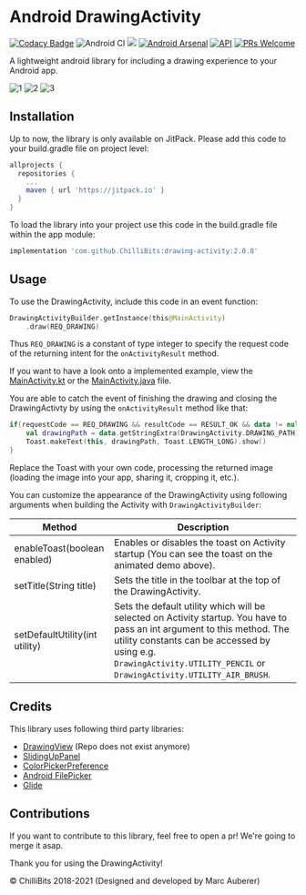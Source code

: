 # Android DrawingActivity
[![Codacy Badge](https://api.codacy.com/project/badge/Grade/88a25db5ab6c4c44b440814778de4236)](https://app.codacy.com/gh/ChilliBits/drawing-activity?utm_source=github.com&utm_medium=referral&utm_content=ChilliBits/drawing-activity&utm_campaign=Badge_Grade_Dashboard)
![Android CI](https://github.com/ChilliBits/drawing-activity/workflows/Android%20CI/badge.svg)
[![](https://jitpack.io/v/ChilliBits/drawing-activity.svg)](https://jitpack.io/#ChilliBits/drawing-activity)
[![Android Arsenal](https://img.shields.io/badge/Android%20Arsenal-DrawingActivity-blue.svg?style=flat)](https://android-arsenal.com/details/1/7098)
[![API](https://img.shields.io/badge/API-19%2B-red.svg?style=flat)](https://android-arsenal.com/api?level=19)
[![PRs Welcome](https://img.shields.io/badge/PRs-welcome-brightgreen.svg?style=flat-square)](http://makeapullrequest.com)

A lightweight android library for including a drawing experience to your Android app.

![1](https://chillibits.com/github-media/DrawingActivity/1_small.png)
![2](https://chillibits.com/github-media/DrawingActivity/2_small.png)
![3](https://chillibits.com/github-media/DrawingActivity/3_small.png)

## Installation
Up to now, the library is only available on JitPack. Please add this code to your build.gradle file on project level:
```gradle
allprojects {
  repositories {
    ...
    maven { url 'https://jitpack.io' }
  }
}
```
To load the library into your project use this code in the build.gradle file within the app module:
```gradle
implementation 'com.github.ChilliBits:drawing-activity:2.0.8'
```

## Usage
To use the DrawingActivity, include this code in an event function:
```kotlin
DrawingActivityBuilder.getInstance(this@MainActivity)
	.draw(REQ_DRAWING)
```
Thus `REQ_DRAWING` is a constant of type integer to specify the request code of the returning intent for the `onActivityResult` method.

If you want to have a look onto a implemented example, view the [MainActivity.kt](https://github.com/ChilliBits/splash-screen/blob/master/app/src/main/java/com/chillibits/splashscreenexample/MainActivity.kt) or the [MainActivity.java](https://github.com/ChilliBits/splash-screen/blob/master/app/src/main/java/com/chillibits/splashscreenexample/MainActivityJava.java) file.

You are able to catch the event of finishing the drawing and closing the DrawingActivty by using the `onActivityResult` method like that:
```kotlin
if(requestCode == REQ_DRAWING && resultCode == RESULT_OK && data != null) {
    val drawingPath = data.getStringExtra(DrawingActivity.DRAWING_PATH)
    Toast.makeText(this, drawingPath, Toast.LENGTH_LONG).show()
}
```
Replace the Toast with your own code, processing the returned image (loading the image into your app, sharing it, cropping it, etc.).

You can customize the appearance of the DrawingActivity using following arguments when building the Activity with `DrawingActivityBuilder`:

| Method                         | Description                                                                                                                                                                                                                                        |
|--------------------------------|----------------------------------------------------------------------------------------------------------------------------------------------------------------------------------------------------------------------------------------------------|
| enableToast(boolean enabled)   | Enables or disables the toast on Activity startup (You can see the toast on the animated demo above).                                                                                                                                              |
| setTitle(String title)         | Sets the title in the toolbar at the top of the DrawingActivity.                                                                                                                                                                                   |
| setDefaultUtility(int utility) | Sets the default utility which will be selected on Activity startup. You have to pass an int argument to this method. The utility constants can be accessed by using e.g. `DrawingActivity.UTILITY_PENCIL` or `DrawingActivity.UTILITY_AIR_BRUSH`. |

## Credits
This library uses following third party libraries:
*   [DrawingView](https://github.com/Raed-Mughaus/DrawingView) (Repo does not exist anymore)
*   [SlidingUpPanel](https://github.com/umano/AndroidSlidingUpPanel)
*   [ColorPickerPreference](https://github.com/attenzione/android-ColorPickerPreference)
*   [Android FilePicker](https://github.com/DroidNinja/Android-FilePicker)
*   [Glide](https://github.com/bumptech/glide)

## Contributions
If you want to contribute to this library, feel free to open a pr! We're going to merge it asap.

Thank you for using the DrawingActivity!

© ChilliBits 2018-2021 (Designed and developed by Marc Auberer)
